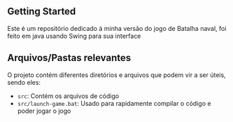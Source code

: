 ## Getting Started

Este é um repositório dedicado á minha versão do jogo de Batalha naval, foi feito em java usando Swing para sua interface

## Arquivos/Pastas relevantes

O projeto contém diferentes diretórios e arquivos que podem vir a ser úteis, sendo eles:

- `src`: Contém os arquivos de código
- `src/launch-game.bat`: Usado para rapidamente compilar o código e poder jogar o jogo

